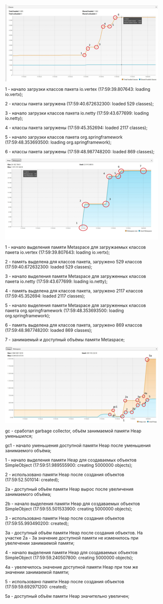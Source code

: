 ![Количество загруженных классов классов](diagrams/LoadedClasses.jpg)

1 - начало загрузки классов пакета io.vertex (17:59:39.807643: loading io.vertx);  

2 - классы пакета загружена (17:59:40.672632300: loaded 529 classes);  

3 - начало загрузки классов пакета io.netty (17:59:43.677699: loading io.netty);  

4 - классы пакета загружены (17:59:45.352694: loaded 2117 classes);  

5 - начало загрузки классов пакета org.springframework (17:59:48.353693500: loading org.springframework);  

6 - классы пакета загружены (17:59:48.987748200: loaded 869 classes);

![Загрузка классов в Metaspace](diagrams/Metaspace.jpg)  

1 - начало выделения памяти Metaspace для загружаемых классов пакета io.vertex (17:59:39.807643: loading io.vertx);

2 - память выделена для классов пакета, загружено 529 классов (17:59:40.672632300: loaded 529 classes);  

3 - начало выделения памяти Metaspace для загруженных классов пакета io.netty (17:59:43.677699: loading io.netty);  

4 - память выделена для классов пакета, загружено 2117 классов (17:59:45.352694: loaded 2117 classes);  

5 - начало выделения памяти Metaspace для загруженных классов пакета org.springframework (17:59:48.353693500: loading org.springframework);  

6 - память выделена для классов пакета, загружено 869 классов (17:59:48.987748200: loaded 869 classes);  

7 - занимаемый и доступный объёмы памяти Metaspace;  

![Загрузка объектов в Heap](diagrams/Heap.jpg)  

gc - сработал garbage collector, объём занимаемой памяти Heap уменьшился;  

gc1 - начало уменьшения доступной памяти Heap после уменьшения занимаемого объёма;  

1 - начало выделения памяти Heap для создаваемых объектов SimpleObject (17:59:51.989555900: creating 5000000 objects);  

2 - использовано памяти Heap после создания объектов (17:59:52.501014: created);  

2а - доступный объём памяти Heap вырос после увеличения занимаемого объёма;  

2b - начало выделения памяти Heap для создаваемых объектов SimpleObject (17:59:55.501533900: creating 5000000 objects);

3 - использовано памяти Heap после создания объектов (17:59:55.993490200: created);  

3а - доступный объём памяти Heap после создания объектов. На участке 2а - 3а значение доступной памяти не изменилось при увелечении занимаемой памяти;  

4 - начало выделения памяти Heap для создаваемых объектов SimpleObject (17:59:59.240507800: creating 5000000 objects);  

4a - увелечилось значение доступной памяти Heap при том же значении занимаемой памяти;  

5 - использовано памяти Heap после создания объектов (17:59:59.692971200: created);  

5a - доступный объём памяти Heap значительно увеличен;